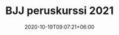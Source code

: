 ---
title: "BJJ peruskurssi 2021"
date: 2020-10-19T09:07:21+06:00
image: "images/blog/bjj-peruskurssi-2021.webp"
type: "regular"
summary: Uusi BJJ:n peruskurssi alkaa 19.10.2021.
draft: false
---